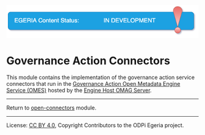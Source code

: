 <!-- SPDX-License-Identifier: CC-BY-4.0 -->
<!-- Copyright Contributors to the ODPi Egeria project 2020. -->

![InDev](../../../../open-metadata-publication/website/images/egeria-content-status-in-development.png#pagewidth)

# Governance Action Connectors

This module contains the implementation of the
governance action service connectors that run in the
[Governance Action Open Metadata Engine Service (OMES)](../../../engine-services/governance-action)
hosted by the
[Engine Host OMAG Server](../../../admin-services/docs/concepts/engine-host.md).



----
Return to [open-connectors](..) module.

----
License: [CC BY 4.0](https://creativecommons.org/licenses/by/4.0/),
Copyright Contributors to the ODPi Egeria project.